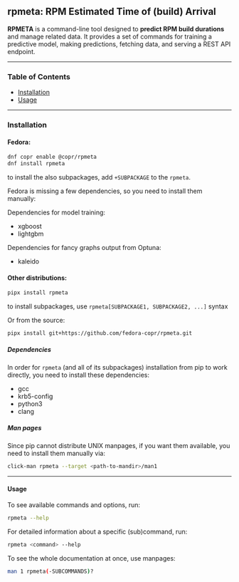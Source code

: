 ## rpmeta: RPM Estimated Time of (build) Arrival

**RPMETA** is a command-line tool designed to **predict RPM build durations** and manage related
data. It provides a set of commands for training a predictive model, making predictions,
fetching data, and serving a REST API endpoint.

---

### Table of Contents

- [Installation](#installation)
- [Usage](#usage)

---

### Installation

#### Fedora:

```bash
dnf copr enable @copr/rpmeta
dnf install rpmeta
```

to install the also subpackages, add `+SUBPACKAGE` to the `rpmeta`.

Fedora is missing a few dependencies, so you need to install them manually:

Dependencies for model training:

- xgboost
- lightgbm

Dependencies for fancy graphs output from Optuna:

- kaleido

#### Other distributions:

```bash
pipx install rpmeta
```

to install subpackages, use `rpmeta[SUBPACKAGE1, SUBPACKAGE2, ...]` syntax

Or from the source:

```bash
pipx install git+https://github.com/fedora-copr/rpmeta.git
```

##### Dependencies

In order for `rpmeta` (and all of its subpackages) installation from pip to work directly,
you need to install these dependencies:

- gcc
- krb5-config
- python3
- clang

##### Man pages

Since pip cannot distribute UNIX manpages, if you want them available, you need
to install them manually via:

```bash
click-man rpmeta --target <path-to-mandir>/man1
```

---

#### Usage

To see available commands and options, run:

```bash
rpmeta --help
```

For detailed information about a specific (sub)command, run:

```bash
rpmeta <command> --help
```

To see the whole documentation at once, use manpages:

```bash
man 1 rpmeta(-SUBCOMMANDS)?
```
